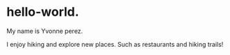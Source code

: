 # hello-world.
My name is Yvonne perez.


I enjoy hiking and explore new places.
Such as restaurants and hiking trails!
